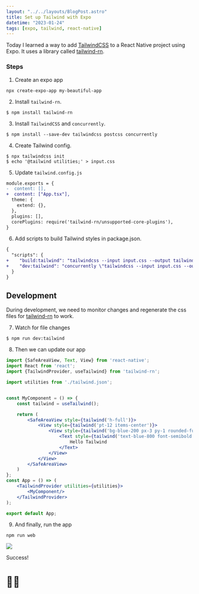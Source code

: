 ```yaml
---
layout: "../../layouts/BlogPost.astro"
title: Set up Tailwind with Expo
datetime: "2023-01-24"
tags: [expo, tailwind, react-native]
---
```


Today I learned a way to add [TailwindCSS](https://tailwindcss.com/) to a React Native project using Expo. It uses a
library called [tailwind-rn](https://github.com/vadimdemedes/tailwind-rn).

### Steps

1. Create an expo app

```
npx create-expo-app my-beautiful-app
```

2. Install `tailwind-rn`.

```
$ npm install tailwind-rn
```

3. Install `TailwindCSS` and `concurrently`.

```
$ npm install --save-dev tailwindcss postcss concurrently
```

4. Create Tailwind config.

```
$ npx tailwindcss init
$ echo '@tailwind utilities;' > input.css
```

5. Update `tailwind.config.js`

```diff
module.exports = {
-  content: [],
+  content: ["App.tsx"],
  theme: {
    extend: {},
  },
  plugins: [],
  corePlugins: require('tailwind-rn/unsupported-core-plugins'),
}
```

6. Add scripts to build Tailwind styles in package.json.

```diff
{
  "scripts": {
+    "build:tailwind": "tailwindcss --input input.css --output tailwind.css --no-autoprefixer && tailwind-rn",
+    "dev:tailwind": "concurrently \"tailwindcss --input input.css --output tailwind.css --no-autoprefixer --watch\" \"tailwind-rn --watch\""
  }
}
```

## Development

During development, we need to monitor changes and regenerate the css files
for [tailwind-rn](https://github.com/vadimdemedes/tailwind-rn) to work.

7. Watch for file changes

```
$ npm run dev:tailwind
```

8. Then we can update our app

```jsx
import {SafeAreaView, Text, View} from 'react-native';
import React from 'react';
import {TailwindProvider, useTailwind} from 'tailwind-rn';

import utilities from './tailwind.json';


const MyComponent = () => {
    const tailwind = useTailwind();

    return (
        <SafeAreaView style={tailwind('h-full')}>
            <View style={tailwind('pt-12 items-center')}>
                <View style={tailwind('bg-blue-200 px-3 py-1 rounded-full')}>
                    <Text style={tailwind('text-blue-800 font-semibold')}>
                        Hello Tailwind
                    </Text>
                </View>
            </View>
        </SafeAreaView>
    )
};
const App = () => (
    <TailwindProvider utilities={utilities}>
        <MyComponent/>
    </TailwindProvider>
);

export default App;
```

9. And finally, run the app

```
npm run web
```

<img src="/til/img/tailwind-rn.png" style="margin: auto" />

Success!

# 💨⛵